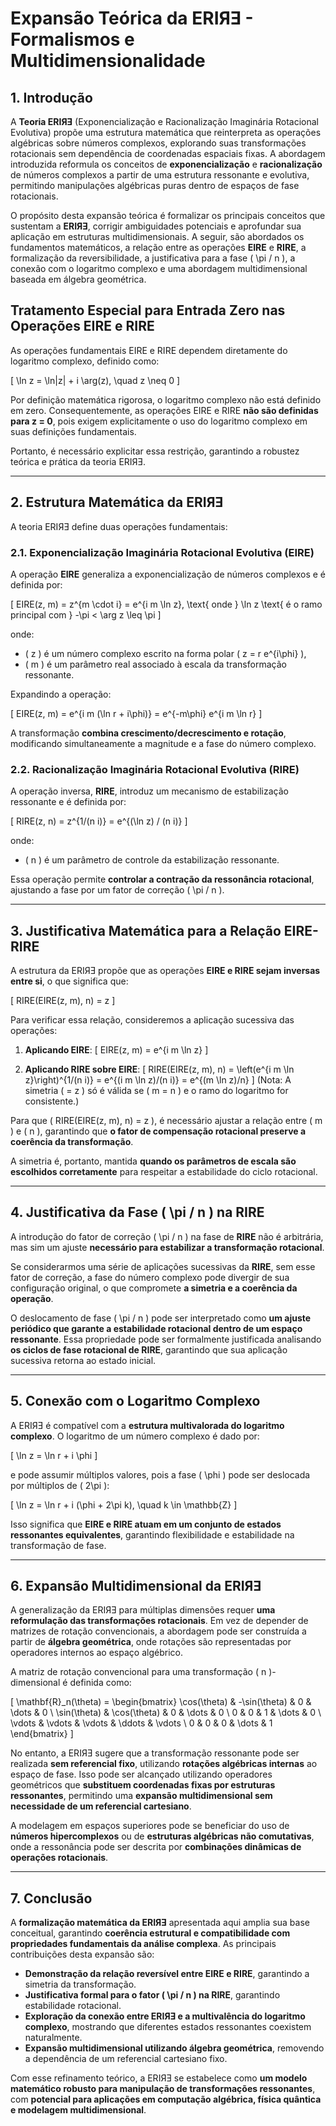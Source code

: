 # **Expansão Teórica da ERIЯƎ - Formalismos e Multidimensionalidade**

## **1. Introdução**
A **Teoria ERIЯƎ** (Exponencialização e Racionalização Imaginária Rotacional Evolutiva) propõe uma estrutura matemática que reinterpreta as operações algébricas sobre números complexos, explorando suas transformações rotacionais sem dependência de coordenadas espaciais fixas. A abordagem introduzida reformula os conceitos de **exponencialização** e **racionalização** de números complexos a partir de uma estrutura ressonante e evolutiva, permitindo manipulações algébricas puras dentro de espaços de fase rotacionais.

O propósito desta expansão teórica é formalizar os principais conceitos que sustentam a **ERIЯƎ**, corrigir ambiguidades potenciais e aprofundar sua aplicação em estruturas multidimensionais. A seguir, são abordados os fundamentos matemáticos, a relação entre as operações **EIRE** e **RIRE**, a formalização da reversibilidade, a justificativa para a fase \( \pi / n \), a conexão com o logaritmo complexo e uma abordagem multidimensional baseada em álgebra geométrica.

## Tratamento Especial para Entrada Zero nas Operações EIRE e RIRE

As operações fundamentais EIRE e RIRE dependem diretamente do logaritmo complexo, definido como:

\[
\ln z = \ln|z| + i \arg(z), \quad z \neq 0
\]

Por definição matemática rigorosa, o logaritmo complexo não está definido em zero. Consequentemente, as operações EIRE e RIRE **não são definidas para z = 0**, pois exigem explicitamente o uso do logaritmo complexo em suas definições fundamentais.

Portanto, é necessário explicitar essa restrição, garantindo a robustez teórica e prática da teoria ERIЯƎ.

---

## **2. Estrutura Matemática da ERIЯƎ**
A teoria ERIЯƎ define duas operações fundamentais:

### **2.1. Exponencialização Imaginária Rotacional Evolutiva (EIRE)**
A operação **EIRE** generaliza a exponencialização de números complexos e é definida por:

\[
EIRE(z, m) = z^{m \cdot i} = e^{i m \ln z}, \text{ onde } \ln z \text{ é o ramo principal com } -\pi < \arg z \leq \pi
\]

onde:
- \( z \) é um número complexo escrito na forma polar \( z = r e^{i\phi} \),
- \( m \) é um parâmetro real associado à escala da transformação ressonante.

Expandindo a operação:

\[
EIRE(z, m) = e^{i m (\ln r + i\phi)} = e^{-m\phi} e^{i m \ln r}
\]

A transformação **combina crescimento/decrescimento e rotação**, modificando simultaneamente a magnitude e a fase do número complexo.

### **2.2. Racionalização Imaginária Rotacional Evolutiva (RIRE)**
A operação inversa, **RIRE**, introduz um mecanismo de estabilização ressonante e é definida por:

\[
RIRE(z, n) = z^{1/(n i)} = e^{(\ln z) / (n i)}
\]

onde:
- \( n \) é um parâmetro de controle da estabilização ressonante.

Essa operação permite **controlar a contração da ressonância rotacional**, ajustando a fase por um fator de correção \( \pi / n \).

---

## **3. Justificativa Matemática para a Relação EIRE-RIRE**
A estrutura da ERIЯƎ propõe que as operações **EIRE e RIRE sejam inversas entre si**, o que significa que:

\[
RIRE(EIRE(z, m), n) = z
\]

Para verificar essa relação, consideremos a aplicação sucessiva das operações:

1. **Aplicando EIRE**:
   \[
   EIRE(z, m) = e^{i m \ln z}
   \]

2. **Aplicando RIRE sobre EIRE**:
   \[ 
      RIRE(EIRE(z, m), n) = \left(e^{i m \ln z}\right)^{1/(n i)} = e^{(i m \ln z)/(n i)} = e^{(m \ln z)/n} 
   \]
   (Nota: A simetria \( = z \) só é válida se \( m = n \) e o ramo do logaritmo for consistente.)

Para que \( RIRE(EIRE(z, m), n) = z \), é necessário ajustar a relação entre \( m \) e \( n \), garantindo que **o fator de compensação rotacional preserve a coerência da transformação**.

A simetria é, portanto, mantida **quando os parâmetros de escala são escolhidos corretamente** para respeitar a estabilidade do ciclo rotacional.

---

## **4. Justificativa da Fase \( \pi / n \) na RIRE**
A introdução do fator de correção \( \pi / n \) na fase de **RIRE** não é arbitrária, mas sim um ajuste **necessário para estabilizar a transformação rotacional**. 

Se considerarmos uma série de aplicações sucessivas da **RIRE**, sem esse fator de correção, a fase do número complexo pode divergir de sua configuração original, o que compromete **a simetria e a coerência da operação**.

O deslocamento de fase \( \pi / n \) pode ser interpretado como **um ajuste periódico que garante a estabilidade rotacional dentro de um espaço ressonante**. Essa propriedade pode ser formalmente justificada analisando **os ciclos de fase rotacional de RIRE**, garantindo que sua aplicação sucessiva retorna ao estado inicial.

---

## **5. Conexão com o Logaritmo Complexo**
A ERIЯƎ é compatível com a **estrutura multivalorada do logaritmo complexo**. O logaritmo de um número complexo é dado por:

\[
\ln z = \ln r + i \phi
\]

e pode assumir múltiplos valores, pois a fase \( \phi \) pode ser deslocada por múltiplos de \( 2\pi \):

\[
\ln z = \ln r + i (\phi + 2\pi k), \quad k \in \mathbb{Z}
\]

Isso significa que **EIRE e RIRE atuam em um conjunto de estados ressonantes equivalentes**, garantindo flexibilidade e estabilidade na transformação de fase.

---

## **6. Expansão Multidimensional da ERIЯƎ**
A generalização da ERIЯƎ para múltiplas dimensões requer **uma reformulação das transformações rotacionais**. Em vez de depender de matrizes de rotação convencionais, a abordagem pode ser construída a partir de **álgebra geométrica**, onde rotações são representadas por operadores internos ao espaço algébrico.

A matriz de rotação convencional para uma transformação \( n \)-dimensional é definida como:

\[
\mathbf{R}_n(\theta) =
\begin{bmatrix}
\cos(\theta) & -\sin(\theta) & 0 & \dots & 0 \\
\sin(\theta) & \cos(\theta) & 0 & \dots & 0 \\
0 & 0 & 1 & \dots & 0 \\
\vdots & \vdots & \vdots & \ddots & \vdots \\
0 & 0 & 0 & \dots & 1
\end{bmatrix}
\]

No entanto, a ERIЯƎ sugere que a transformação ressonante pode ser realizada **sem referencial fixo**, utilizando **rotações algébricas internas** ao espaço de fase. Isso pode ser alcançado utilizando operadores geométricos que **substituem coordenadas fixas por estruturas ressonantes**, permitindo uma **expansão multidimensional sem necessidade de um referencial cartesiano**.

A modelagem em espaços superiores pode se beneficiar do uso de **números hipercomplexos** ou de **estruturas algébricas não comutativas**, onde a ressonância pode ser descrita por **combinações dinâmicas de operações rotacionais**.

---

## **7. Conclusão**
A **formalização matemática da ERIЯƎ** apresentada aqui amplia sua base conceitual, garantindo **coerência estrutural e compatibilidade com propriedades fundamentais da análise complexa**. As principais contribuições desta expansão são:

- **Demonstração da relação reversível entre EIRE e RIRE**, garantindo a simetria da transformação.
- **Justificativa formal para o fator \( \pi / n \) na RIRE**, garantindo estabilidade rotacional.
- **Exploração da conexão entre ERIЯƎ e a multivalência do logaritmo complexo**, mostrando que diferentes estados ressonantes coexistem naturalmente.
- **Expansão multidimensional utilizando álgebra geométrica**, removendo a dependência de um referencial cartesiano fixo.

Com esse refinamento teórico, a ERIЯƎ se estabelece como **um modelo matemático robusto para manipulação de transformações ressonantes**, com **potencial para aplicações em computação algébrica, física quântica e modelagem multidimensional**.
